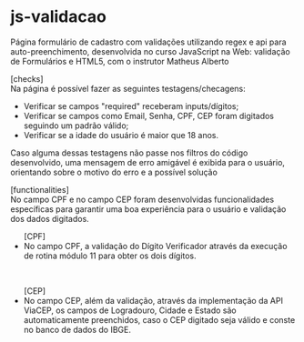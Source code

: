 # js-validacao

Página formulário de cadastro com validações utilizando regex e api para auto-preenchimento, desenvolvida no curso JavaScript na Web: validação de Formulários e HTML5, com o instrutor Matheus Alberto

[checks]<br>
  Na página é possível fazer as seguintes testagens/checagens:<br>
    <ul><li> Verificar se campos "required" receberam inputs/dígitos;<br>
    <li> Verificar se campos como Email, Senha, CPF, CEP foram digitados seguindo um padrão válido;<br>
   	<li> Verificar se a idade do usuário é maior que 18 anos.</li></ul>

Caso alguma dessas testagens não passe nos filtros do código desenvolvido, uma mensagem de erro amigável é exibida para o usuário, orientando sobre o motivo do erro e a possível solução

[functionalities]<br>
  No campo CPF e no campo CEP foram desenvolvidas funcionalidades específicas para garantir uma boa experiência para o usuário e validação dos dados digitados.<br>
    <ul>[CPF]<br>
      <li>No campo CPF, a validação do Dígito Verificador através da execução de rotina módulo 11 para obter os dois dígitos.</li></ul><br>
    <ul>[CEP]<br>
      <li>No campo CEP, além da validação, através da implementação da API ViaCEP, os campos de Logradouro, Cidade e Estado são automaticamente preenchidos, caso o CEP digitado seja válido e conste no banco de dados do IBGE.</li></ul>
